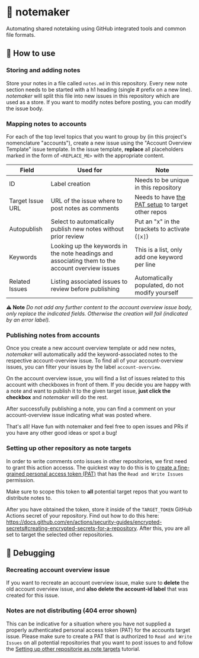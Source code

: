 # 📝 notemaker
Automating shared notetaking using GitHub integrated tools and common file formats.

## 📖 How to use
### Storing and adding notes
Store your notes in a file called `notes.md` in this repository. Every new note section needs to be started with a h1 heading (single # prefix on a new line).
*notemaker* will split this file into new issues in this repository which are used as a store. If you want to modify notes before posting, you can modify the issue body.

### Mapping notes to accounts
For each of the top level topics that you want to group by (in this project's nomenclature "accounts"), create a new issue using the "Account Overview Template" issue template.
In the issue template, **replace** all placeholders marked in the form of `<REPLACE_ME>` with the appropriate content.

|   Field   |   Used for    |   Note    |
|   -----   |   --------    |   ----    |
|   ID      |   Label creation  |   Needs to be unique in this repository   |
|   Target Issue URL    |   URL of the issue where to post notes as comments    |   Needs to have [the PAT setup](#setting-up-other-repository-as-note-targets) to target other repos   |
|   Autopublish |   Select to automatically publish new notes without prior review  |   Put an "x" in the brackets to activate (`[x]`)  |
|   Keywords    |   Looking up the keywords in the note headings and associating them to the account overview issues |   This is a list, only add one keyword per line  |
|   Related Issues  |   Listing associated issues to review before publishing   |   Automatically populated, do not modify yourself |

**⚠️ Note**
*Do not add any further content to the account overview issue body, only replace the indicated fields. Otherwise the creation will fail (indicated by an error label).*

### Publishing notes from accounts
Once you create a new account overview template or add new notes, *notemaker* will automatically add the keyword-associated notes to the respective account-overview issue. To find all of your account-overview issues, you can filter your issues by the label `account-overview`.

On the account overview issue, you will find a list of issues related to this account with checkboxes in front of them. If you decide you are happy with a note and want to publish it to the given target issue, **just click the checkbox** and *notemaker* will do the rest.

After successfully publishing a note, you can find a comment on your account-overview issue indicating what was posted where.

That's all! Have fun with notemaker and feel free to open issues and PRs if you have any other good ideas or spot a bug!

### Setting up other repository as note targets
In order to write comments onto issues in other repositories, we first need to grant this action accesss.
The quickest way to do this is to [create a fine-grained personal access token (PAT)](https://docs.github.com/en/authentication/keeping-your-account-and-data-secure/creating-a-personal-access-token#creating-a-fine-grained-personal-access-token) that has the `Read and Write Issues` permission.

Make sure to scope this token to **all** potential target repos that you want to distribute notes to.

After you have obtained the token, store it inside of the `TARGET_TOKEN` GitHub Actions secret of your repository. Find out how to do this here: https://docs.github.com/en/actions/security-guides/encrypted-secrets#creating-encrypted-secrets-for-a-repository.
After this, you are all set to target the selected other repositories.

## 🔧 Debugging
### Recreating account overview issue
If you want to recreate an account overview issue, make sure to **delete** the old account overview issue, and **also delete the account-id label** that was created for this issue.
### Notes are not distributing (404 error shown)
This can be indicative for a situation where you have not supplied a properly authenticated personal access token (PAT) for the accounts target issue.
Please make sure to create a PAT that is authorized to `Read and Write Issues` on all potential repositories that you want to post issues to and follow the [Setting up other repositorie as note targets](#setting-up-other-repositorie-as-note-targets) tutorial.

